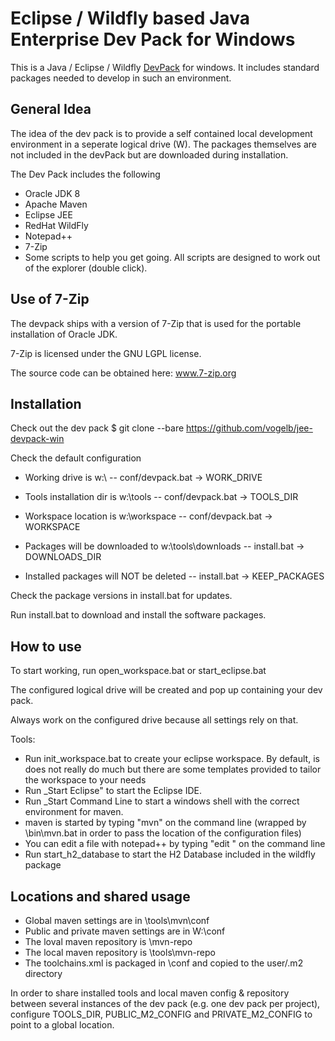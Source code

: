 Eclipse / Wildfly based Java Enterprise Dev Pack for Windows
============================================================

This is a Java / Eclipse / Wildfly [DevPack](http://blog.tknerr.de/blog/2014/10/09/devpack-philosophy-aka-works-on-your-machine/) for windows.
It includes standard packages needed to develop in such an environment.

General Idea
------------

The idea of the dev pack is to provide a self contained local development environment in a seperate logical drive (W).
The packages themselves are not included in the devPack but are downloaded during installation.

The Dev Pack includes the following
- Oracle JDK 8
- Apache Maven
- Eclipse JEE
- RedHat WildFly
- Notepad++
- 7-Zip
- Some scripts to help you get going. All scripts are designed to work out of the explorer (double click).

Use of 7-Zip
------------

The devpack ships with a version of 7-Zip that is used for the portable installation of Oracle JDK.

7-Zip is licensed under the GNU LGPL license.

The source code can be obtained here: www.7-zip.org

Installation
------------

Check out the dev pack
$ git clone --bare https://github.com/vogelb/jee-devpack-win

Check the default configuration
- Working drive is w:\                              -- conf/devpack.bat -> WORK_DRIVE
- Tools installation dir is w:\tools                -- conf/devpack.bat -> TOOLS_DIR
- Workspace location is w:\workspace                -- conf/devpack.bat -> WORKSPACE

- Packages will be downloaded to w:\tools\downloads -- install.bat -> DOWNLOADS_DIR
- Installed packages will NOT be deleted            -- install.bat -> KEEP_PACKAGES

Check the package versions in install.bat for updates.

Run install.bat to download and install the software packages.

How to use
----------

To start working, run open_workspace.bat or start_eclipse.bat

The configured logical drive will be created and pop up containing your dev pack.

Always work on the configured drive because all settings rely on that.

Tools:
- Run init_workspace.bat to create your eclipse workspace. By default, is does not really do much but there are some templates provided to tailor the workspace to your needs
- Run _Start Eclipse" to start the Eclipse IDE.
- Run _Start Command Line to start a windows shell with the correct environment for maven.
- maven is started by typing "mvn" on the command line (wrapped by \bin\mvn.bat in order to pass the location of the configuration files)
- You can edit a file with notepad++ by typing "edit <filename>" on the command line
- Run start_h2_database to start the H2 Database included in the wildfly package

Locations and shared usage
--------------------------

- Global maven settings are in \tools\mvn\conf
- Public and private maven settings are in W:\conf
- The loval maven repository is \mvn-repo
- The local maven repository is \tools\mvn-repo
- The toolchains.xml is packaged in \conf and copied to the user/.m2 directory

In order to share installed tools and local maven config & repository between several instances of the dev pack (e.g. one dev pack per project), configure TOOLS_DIR, PUBLIC_M2_CONFIG and PRIVATE_M2_CONFIG to point to a global location.

